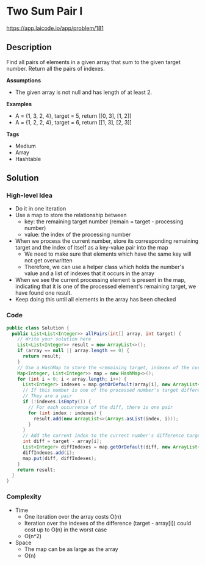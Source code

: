 # Two Sum Pair I

<https://app.laicode.io/app/problem/181>

## Description

Find all pairs of elements in a given array that sum to the given target number. Return all the pairs of indexes.

**Assumptions**

- The given array is not null and has length of at least 2.

**Examples**

- A = {1, 3, 2, 4}, target = 5, return \[\[0, 3], \[1, 2]]
- A = {1, 2, 2, 4}, target = 6, return \[\[1, 3], \[2, 3]]

**Tags**

- Medium
- Array
- Hashtable

## Solution

### High-level Idea

- Do it in one iteration
- Use a map to store the relationship between
  - key: the remaining target number (remain = target - processing number)
  - value: the index of the processing number
- When we process the current number, store its corresponding remaining target and the index of itself as a key-value pair into the map
  - We need to make sure that elements which have the same key will not get overwritten
  - Therefore, we can use a helper class which holds the number's value and a list of indexes that it occurs in the array 
- When we see the current processing element is present in the map, indicating that it is one of the processed element's remaining target, we have found one result. 
- Keep doing this until all elements in the array has been checked

### Code

```java
public class Solution {
  public List<List<Integer>> allPairs(int[] array, int target) {
    // Write your solution here
    List<List<Integer>> result = new ArrayList<>();
    if (array == null || array.length == 0) {
      return result;
    }
    // Use a HashMap to store the <remaining target, indexex of the current number> relationship
    Map<Integer, List<Integer>> map = new HashMap<>();
    for (int i = 0; i < array.length; i++) {
      List<Integer> indexes = map.getOrDefault(array[i], new ArrayList<>());
      // If this number is one of the processed number's target difference
      // They are a pair
      if (!indexes.isEmpty()) {
        // For each occurrence of the diff, there is one pair
        for (int index : indexes) {
          result.add(new ArrayList<>(Arrays.asList(index, i)));
        }
      }
      // Add the current index to the current number's difference target's indexes list
      int diff = target - array[i];
      List<Integer> diffIndexes = map.getOrDefault(diff, new ArrayList<>());
      diffIndexes.add(i);
      map.put(diff, diffIndexes);
    }
    return result;
  }
}
```

### Complexity

- Time
  - One iteration over the array costs O(n)
  - Iteration over the indexes of the difference (target - array[i]) could cost up to O(n) in the worst case
  - O(n^2)
- Space
  - The map can be as large as the array
  - O(n)